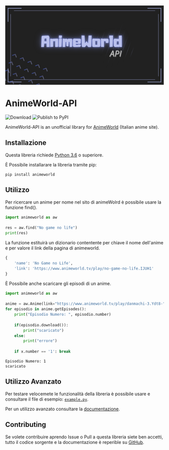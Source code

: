 ![AnimeWorld](/documentation/img/AnimeWorld-API.png)
# AnimeWorld-API

![Download](https://img.shields.io/pypi/dw/animeworld)  ![Publish to PyPI](https://github.com/MainKronos/AnimeWorld-API/workflows/Publish%20to%20PyPI/badge.svg)

AnimeWorld-API is an unofficial library for [AnimeWorld](https://www.animeworld.tv/) (Italian anime site).

## Installazione
Questa libreria richiede [Python 3.6](https://www.python.org/) o superiore.

È Possibile installarare la libreria tramite pip:
```shell script
pip install animeworld
```

## Utilizzo
Per ricercare un anime per nome nel sito di animeWolrd è possibile usare la funzione find().
```python
import animeworld as aw

res = aw.find("No game no life")
print(res)
```
La funzione estituirà un dizionario contentente per chiave il nome dell'anime e per valore il link della pagina di animeworld.
```python
{
	'name': 'No Game no Life',
	'link': 'https://www.animeworld.tv/play/no-game-no-life.IJUH1'
}
```
È Possibile anche scaricare gli episodi di un anime.
```python
import animeworld as aw

anime = aw.Anime(link="https://www.animeworld.tv/play/danmachi-3.Ydt8-")
for episodio in anime.getEpisodes():
    print("Episodio Numero: ", episodio.number)
        
    if(episodio.download()):
        print("scaricato")
    else:
        print("errore")

    if x.number == '1': break
```
```
Episodio Numero: 1
scaricato
```

## Utilizzo Avanzato
Per testare velocemete le funzionalità della libreria è possibile usare e consultare il file di esempio: [`example.py`](/documentation/example.py).

Per un utilizzo avanzato consultare la [documentazione](https://github.com/MainKronos/AnimeWorld-API/wiki).

## Contributing
Se volete contribuire aprendo Issue o Pull a questa libreria siete ben accetti, tutto il codice sorgente e la documentazione è reperible su [GitHub](https://github.com/MainKronos/AnimeWorld-API).